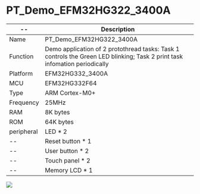 # PT_Demo_EFM32HG322_3400A
   --       |  Description                              
 ---------- | ------------------------------
 Name       | PT_Demo_EFM32HG322_3400A                                       
 Function   | Demo application of 2 protothread tasks: Task 1 controls the Green LED blinking; Task 2 print task infomation periodically                           
 Platform   | EFM32HG332_3400A                         
 MCU        | EFM32HG332F64
 Type       | ARM Cortex-M0+
 Frequency  | 25MHz
 RAM        | 8K bytes
 ROM        | 64K bytes
 peripheral | LED * 2
  --        | Reset button * 1
  --        | User button * 2
  --        | Touch panel * 2
  --        | Memory LCD * 1
  
  
  
![](https://github.com/ianhom/MOE/blob/master/Documents/Pic/Board/HappyGecko%20Starter-kit.png?raw=true)

